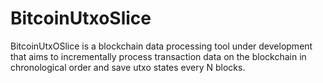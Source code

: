 # BitcoinUtxoSlice
BitcoinUtxOSlice is a blockchain data processing tool under development that aims to incrementally process transaction data on the blockchain in chronological order and save utxo states every N blocks.
